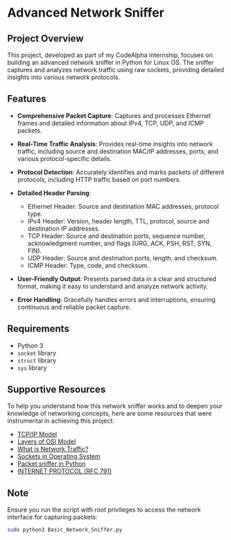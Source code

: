 # Advanced Network Sniffer

## Project Overview

This project, developed as part of my CodeAlpha internship, focuses on building an advanced network sniffer in Python for Linux OS. The sniffer captures and analyzes network traffic using raw sockets, providing detailed insights into various network protocols.

## Features

- **Comprehensive Packet Capture**: Captures and processes Ethernet frames and detailed information about IPv4, TCP, UDP, and ICMP packets.
  
- **Real-Time Traffic Analysis**: Provides real-time insights into network traffic, including source and destination MAC/IP addresses, ports, and various protocol-specific details.
  
- **Protocol Detection**: Accurately identifies and marks packets of different protocols, including HTTP traffic based on port numbers.
  
- **Detailed Header Parsing**:
  - Ethernet Header: Source and destination MAC addresses, protocol type.
  - IPv4 Header: Version, header length, TTL, protocol, source and destination IP addresses.
  - TCP Header: Source and destination ports, sequence number, acknowledgment number, and flags (URG, ACK, PSH, RST, SYN, FIN).
  - UDP Header: Source and destination ports, length, and checksum.
  - ICMP Header: Type, code, and checksum.
  
- **User-Friendly Output**: Presents parsed data in a clear and structured format, making it easy to understand and analyze network activity.
  
- **Error Handling**: Gracefully handles errors and interruptions, ensuring continuous and reliable packet capture.

## Requirements

- Python 3
- `socket` library
- `struct` library
- `sys` library

## Supportive Resources

To help you understand how this network sniffer works and to deepen your knowledge of networking concepts, here are some resources that were instrumental in achieving this project:

- [TCP/IP Model](https://www.geeksforgeeks.org/tcp-ip-model/)
- [Layers of OSI Model](https://www.geeksforgeeks.org/open-systems-interconnection-model-osi/)
- [What is Network Traffic?](https://www.fortinet.com/resources/cyberglossary/network-traffic)
- [Sockets in Operating System](https://youtu.be/uagKTbohimU?si=UxtWhaebrlkvWH__)
- [Packet sniffer in Python](https://www.uv.mx/personal/angelperez/files/2018/10/sniffers_texto.pdf)
- [INTERNET PROTOCOL (RFC 791)](https://tools.ietf.org/html/rfc791)

## Note

Ensure you run the script with root privileges to access the network interface for capturing packets:

```bash
sudo python3 Basic_Network_Sniffer.py
